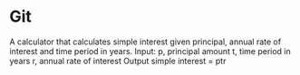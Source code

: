 # Git
A calculator that calculates simple interest given principal, annual rate of interest and time period in years. Input: p, principal amount t, time period in years r, annual rate of interest Output simple interest = ptr
